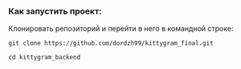 ### Как запустить проект:

Клонировать репозиторий и перейти в него в командной строке:

```
git clone https://github.com/dordzh99/kittygram_final.git
```

```
cd kittygram_backend
```
